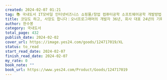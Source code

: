 ```yaml
---
created: 2024-02-07 01:21
tag: 📚 국내도서 IT모바일 인터넷비즈니스 쇼핑몰/창업 컴퓨터공학 소프트웨어공학 개발방법론 경제경영 CEO/비즈니스맨 기업/경영자스토리 취업/유망직업 경영 창업/장사 투자/재테크 자기계발 에세이 한국에세이
title: 코딩도 하고, 사장도 합니다：오너프로그래머의 개발자 36년, 회사 대표 24년의 기록
author: 한수봉
category: 국내도서
total_page: 432
publish_date: 2024-02-02
cover_url: https://image.yes24.com/goods/124717019/XL
status: to_read
start_read_date: 2024-02-07
finish_read_date: 2024-02-07
my_rate: 0
book_note: ""
book_url: https://www.yes24.com/Product/Goods/124717019
---
```



